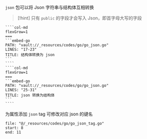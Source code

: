`json` 包可以将 Json 字符串与结构体互相转换

> [!hint] 只有 `public` 的字段才会写入 Json，即首字母大写的字段

`````col
````col-md
flexGrow=1
===
```embed-go
PATH: "vault://_resources/codes/go/go_json.go"
LINES: "17-23"
TITLE: 结构体转换为 json
```
````
````col-md
flexGrow=1
===
```embed-go
PATH: "vault://_resources/codes/go/go_json.go"
LINES: "25-31"
TITLE: json 转换为结构体
```
````
`````

为属性添加 `json` tag 可修改对应 json 的键名

```reference
file: "@/_resources/codes/go/go_json_tag.go"
start: 8
end: 11
```


